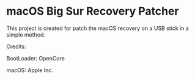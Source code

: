 # macOS Big Sur Recovery Patcher
 
This project is created for patch the macOS recovery on a USB stick in a simple method. 

Credits:

BootLoader: OpenCore

macOS: Apple Inc.
